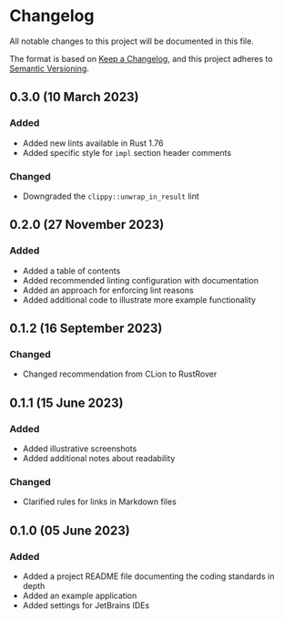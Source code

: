 # Changelog

[Keep a Changelog]:    https://keepachangelog.com/en/1.0.0/
[Semantic Versioning]: https://semver.org/spec/v2.0.0.html

All notable changes to this project will be documented in this file.

The format is based on [Keep a Changelog][], and this project adheres to
[Semantic Versioning][].


## 0.3.0 (10 March 2023)

### Added

  - Added new lints available in Rust 1.76
  - Added specific style for `impl` section header comments

### Changed

  - Downgraded the `clippy::unwrap_in_result` lint


## 0.2.0 (27 November 2023)

### Added

  - Added a table of contents
  - Added recommended linting configuration with documentation
  - Added an approach for enforcing lint reasons
  - Added additional code to illustrate more example functionality


## 0.1.2 (16 September 2023)

### Changed

  - Changed recommendation from CLion to RustRover


## 0.1.1 (15 June 2023)

### Added

  - Added illustrative screenshots
  - Added additional notes about readability

### Changed

  - Clarified rules for links in Markdown files


## 0.1.0 (05 June 2023)

### Added

  - Added a project README file documenting the coding standards in depth
  - Added an example application
  - Added settings for JetBrains IDEs


